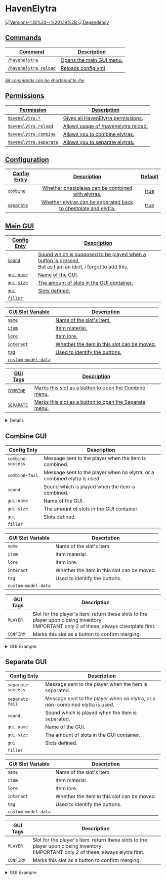 # HavenElytra
<a href="https://github.com/Valorless/HavenElytra" rel="nofollow"><img src="https://img.shields.io/badge/Versions-1.18%20--%201.19%2B-brightgreen?style=flat" alt="Versions-1.18%20--%201.19%2B" style="max-width: 100%;"/>
<a href="https://github.com/Valorless/ValorlessUtils" rel="nofollow"><img src="https://img.shields.io/badge/Requires-ValorlessUtils-red?style=flat" alt="Dependency" style="max-width: 100%;"/>
<br>

## Commands
| Command | Description |
| --- | --- |
| `/havenelytra` | Opens the main GUI menu. |
| `/havenelytra reload` | Reloads config.yml |

*All commands can be shortened to /he*
  
## Permissions
| Permission | Description |
| --- | --- |
| `havenelytra.*` | Gives all HavenElytra permissions. |
| `havenelytra.reload` | Allows usage of /havenelytra reload. |
| `havenelytra.combine` | Allows you to combine elytras. |
| `havenelytra.separate` | Allows you to separate elytras. |

## Configuration
| Config Entry | Description | Default | 
| --- | :---: | :---: |
| `combine` | Whether chestplates can be combined with elytras. | true |
| `separate` | Whether elytras can be seperated back to chestplate and elytra. | true |

## Main GUI

| Config Enty | Description |
| --- | --- |
| `sound` | Sound which is supposed to be played when a button is pressed.<br>But as I am an idiot, i forgot to add this. |
| `gui-name` | Name of the GUI. |
| `gui-size` | The amount of slots in the GUI container. |
| `gui` | Slots defined. |
| `filler` | |

| GUI Slot Variable | Description |
| --- | --- |
| `name` | Name of the slot's item. |
| `item` | Item material. |
| `lore` | Item lore. |
| `interact` | Whether the item in this slot can be moved. |
| `tag` | Used to identify the buttons. |
| `custom-model-data` |  |

| GUI Tags | Description |
| --- | --- |
| `COMBINE` | Marks this slot as a button to open the Combine menu. |
| `SEPARATE` | Marks this slot as a button to open the Separate menu. |

<details>
  <summary>GUI Example:</summary>

https://github.com/Valorless/HavenElytra/blob/main/src/main/resources/templates/gui-main.yml
</details>

## Combine GUI

| Config Enty | Description |
| --- | --- |
| `combine-success` | Message sent to the player when the item is combined. |
| `combine-fail` | Message sent to the player when no elytra, or a combined elytra is used. |
| `sound` | Sound which is played when the item is combined. |
| `gui-name` | Name of the GUI. |
| `gui-size` | The amount of slots in the GUI container. |
| `gui` | Slots defined. |
| `filler` | |

| GUI Slot Variable | Description |
| --- | --- |
| `name` | Name of the slot's item. |
| `item` | Item material. |
| `lore` | Item lore. |
| `interact` | Whether the item in this slot can be moved. |
| `tag` | Used to identify the buttons. |
| `custom-model-data` |  |

| GUI Tags | Description |
| --- | --- |
| `PLAYER` | Slot for the player's item. return these slots to the player upon closing inventory.<br>!IMPORTANT only 2 of these, always chestplate first. |
| `CONFIRM` | Marks this slot as a button to confirm merging. |

<details>
  <summary>GUI Example:</summary>

https://github.com/Valorless/HavenElytra/blob/main/src/main/resources/templates/gui-combine.yml
</details>

## Separate GUI

| Config Enty | Description |
| --- | --- |
| `separate-success` | Message sent to the player when the item is separated. |
| `separate-fail` | Message sent to the player when no elytra, or a non-combined elytra is used. |
| `sound` | Sound which is played when the item is separated. |
| `gui-name` | Name of the GUI. |
| `gui-size` | The amount of slots in the GUI container. |
| `gui` | Slots defined. |
| `filler` | |

| GUI Slot Variable | Description |
| --- | --- |
| `name` | Name of the slot's item. |
| `item` | Item material. |
| `lore` | Item lore. |
| `interact` | Whether the item in this slot can be moved. |
| `tag` | Used to identify the buttons. |
| `custom-model-data` |  |

| GUI Tags | Description |
| --- | --- |
| `PLAYER` | Slot for the player's item. return these slots to the player upon closing inventory.<br>!IMPORTANT only 2 of these, always elytra first. |
| `CONFIRM` | Marks this slot as a button to confirm merging. |

<details>
  <summary>GUI Example:</summary>

https://github.com/Valorless/HavenElytra/blob/main/src/main/resources/templates/gui-separate.yml
</details>
